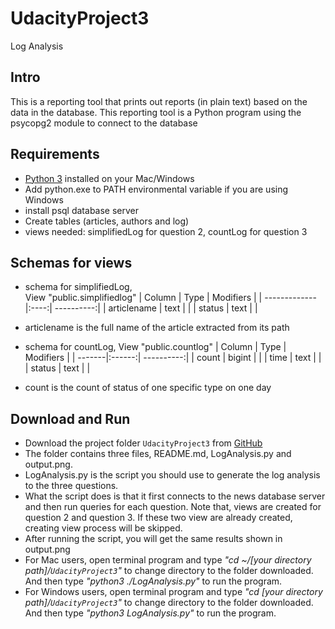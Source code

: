 # UdacityProject3
Log Analysis

## Intro
This is a reporting tool that prints out reports (in plain text) based on the data in the database. This reporting tool is a Python program using the psycopg2 module to connect to the database

## Requirements

  - [Python 3](https://www.python.org/downloads/) installed on your Mac/Windows
  - Add python.exe to PATH environmental variable if you are using Windows
  - install psql database server
  - Create tables (articles, authors and log)
  - views needed: simplifiedLog for question 2, countLog for question 3

## Schemas for views

- schema for simplifiedLog,    
  View "public.simplifiedlog"
  | Column        | Type | Modifiers  |
  | ------------- |:----:| ----------:|
  | articlename   | text |            |
  | status        | text |            |
- articlename is the full name of the article extracted from its path

- schema for countLog,
  View "public.countlog"
  | Column | Type   | Modifiers  |
  | -------|:------:| ----------:|
  | count  | bigint |            |
  | time   | text   |            |
  | status | text   |            |
- count is the count of status of one specific type on one day

## Download and Run
  - Download the project folder `UdacityProject3` from        [GitHub](https://github.com/mengluo/UdacityProject3)
  - The folder contains three files, README.md, LogAnalysis.py and output.png.
  - LogAnalysis.py is the script you should use to generate the log analysis to the three questions.
  - What the script does is that it first connects to the news database server and then run queries for each question. Note that, views are created for question 2 and question 3. If these two view are already created, creating view process will be skipped.
  - After running the script, you will get the same results shown in output.png
  - For Mac users, open terminal program and type *"cd ~/[your directory path]/`UdacityProject3`"* to change directory to the folder downloaded. And then type *"python3 ./LogAnalysis.py"* to run the program.
  - For Windows users, open terminal program and type *"cd [your directory path]/`UdacityProject3`"* to change directory to the folder downloaded. And then type *"python3 LogAnalysis.py"* to run the program.
